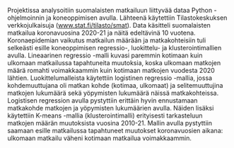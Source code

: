 Projektissa analysoitiin suomalaisten matkailuun liittyvää dataa Python -ohjelmoinnin ja koneoppimisen avulla. Lähteenä käytettiin Tilastokeskuksen verkkojulkaisuja (www.stat.fi/tilasto/smat). Data käsitteli suomalaisten matkailua koronavuosina 2020-21 ja näitä edeltävinä 10 vuotena. Koronaepidemian vaikutus matkailun määrään ja matkakohteisiin tuli selkeästi esille koneoppimisen regressio-, luokittelu- ja klusterointimallien avulla. Lineaarinen regressio -malli kuvasi paremmin kotimaan kuin ulkomaan matkailussa tapahtuneita muutoksia, koska ulkomaan matkojen määrä romahti voimakkaammin kuin kotimaan matkojen vuodesta 2020 lähtien. Luokittelumalleista käytettiin logistinen regressio -mallia, jossa kohdemuuttujana oli matkan kohde (kotimaa, ulkomaat) ja selitemuuttujina matkojen lukumäärä sekä yöpymisten lukumäärä näissä matkakohteissa. Logistisen regression avulla pystyttiin erittäin hyvin ennustamaan matkakohde matkojen ja yöpymisten lukumäärien avulla. Näiden lisäksi käytettiin K-means -mallia (klusterointimalli) erityisesti tarkasteluun matkojen määrän muutoksista vuosina 2010-21. Mallin avulla pystyttiin saamaan esille matkailussa tapahtuneet muutokset koronavuosien aikana: ulkomaan matkailu väheni kotimaan matkailua voimakkaammin.
